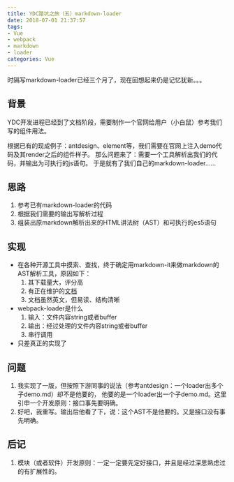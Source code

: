 ```yaml
---
title: YDC踏坑之旅（五）markdown-loader
date: 2018-07-01 21:37:57
tags:
- Vue
- webpack
- markdown
- loader
categories: Vue
---
```


时隔写markdown-loader已经三个月了，现在回想起来仍是记忆犹新。。。

## 背景

YDC开发进程已经到了文档阶段，需要制作一个官网给用户（小白鼠）参考我们写的组件用法。

根据已有的现成例子：antdesign、element等，我们需要在官网上注入demo代码及其render之后的组件样子。
那么问题来了：需要一个工具解析出我们的代码，并输出为可执行的js语句。
于是就有了我们自己的markdown-loader……

## 思路

1. 参考已有markdown-loader的代码
2. 根据我们需要的输出写解析过程
3. 组装出原markdown解析出来的HTML讲法树（AST）和可执行的es5语句

## 实现

- 在各种开源工具中摸索、查找，终于确定用markdown-it来做markdown的AST解析工具，原因如下：
  1. 其下载量大，评分高
  2. 有正在维护的[文档](https://markdown-it.github.io/markdown-it/#/)
  3. 文档虽然英文，但易读、结构清晰
- webpack-loader是什么
  1. 输入：文件内容string或者buffer
  2. 输出：经过处理的文件内容string或者buffer
  3. 串行调用
- 只差真正的实现了

## 问题

1. 我实现了一版，但按照下游同事的说法（参考antdesign：一个loader出多个子demo.md）却不是他要的，
他要的是一个loader出一个子demo.md。这里引申一个开发原则：接口事先要明确。
2. 好吧，我重写。输出后他看了下，说：这个AST不是他要的。又是接口没有事先明确。

## 后记

1. 模块（或者软件）开发原则：一定一定要先定好接口，并且是经过深思熟虑过的有扩展性的。
